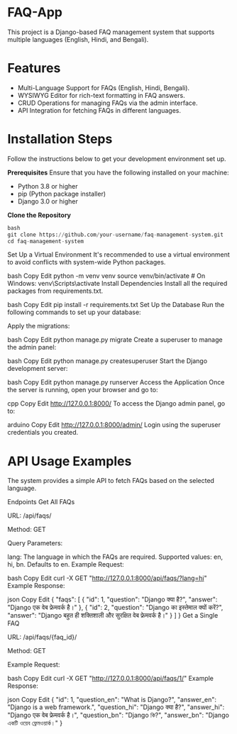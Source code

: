 # FAQ-App
This project is a Django-based FAQ management system that supports multiple languages (English, Hindi, and Bengali).
# Features
- Multi-Language Support for FAQs (English, Hindi, Bengali).
- WYSIWYG Editor for rich-text formatting in FAQ answers.
- CRUD Operations for managing FAQs via the admin interface.
- API Integration for fetching FAQs in different languages.
# Installation Steps
Follow the instructions below to get your development environment set up.

**Prerequisites**
Ensure that you have the following installed on your machine:

- Python 3.8 or higher
- pip (Python package installer)
- Django 3.0 or higher
  
**Clone the Repository**
```python
bash
git clone https://github.com/your-username/faq-management-system.git
cd faq-management-system
```
Set Up a Virtual Environment
It's recommended to use a virtual environment to avoid conflicts with system-wide Python packages.

bash
Copy
Edit
python -m venv venv
source venv/bin/activate  # On Windows: venv\Scripts\activate
Install Dependencies
Install all the required packages from requirements.txt.

bash
Copy
Edit
pip install -r requirements.txt
Set Up the Database
Run the following commands to set up your database:

Apply the migrations:

bash
Copy
Edit
python manage.py migrate
Create a superuser to manage the admin panel:

bash
Copy
Edit
python manage.py createsuperuser
Start the Django development server:

bash
Copy
Edit
python manage.py runserver
Access the Application
Once the server is running, open your browser and go to:

cpp
Copy
Edit
http://127.0.0.1:8000/
To access the Django admin panel, go to:

arduino
Copy
Edit
http://127.0.0.1:8000/admin/
Login using the superuser credentials you created.

# API Usage Examples
The system provides a simple API to fetch FAQs based on the selected language.

Endpoints
Get All FAQs

URL: /api/faqs/

Method: GET

Query Parameters:

lang: The language in which the FAQs are required. Supported values: en, hi, bn. Defaults to en.
Example Request:

bash
Copy
Edit
curl -X GET "http://127.0.0.1:8000/api/faqs/?lang=hi"
Example Response:

json
Copy
Edit
{
    "faqs": [
        {
            "id": 1,
            "question": "Django क्या है?",
            "answer": "Django एक वेब फ्रेमवर्क है।"
        },
        {
            "id": 2,
            "question": "Django का इस्तेमाल क्यों करें?",
            "answer": "Django बहुत ही शक्तिशाली और सुरक्षित वेब फ्रेमवर्क है।"
        }
    ]
}
Get a Single FAQ

URL: /api/faqs/{faq_id}/

Method: GET

Example Request:

bash
Copy
Edit
curl -X GET "http://127.0.0.1:8000/api/faqs/1/"
Example Response:

json
Copy
Edit
{
    "id": 1,
    "question_en": "What is Django?",
    "answer_en": "Django is a web framework.",
    "question_hi": "Django क्या है?",
    "answer_hi": "Django एक वेब फ्रेमवर्क है।",
    "question_bn": "Django কি?",
    "answer_bn": "Django একটি ওয়েব ফ্রেমওয়ার্ক।"
}
